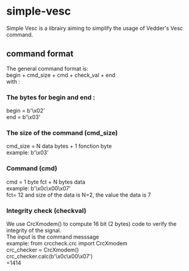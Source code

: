 # simple-vesc

Simple Vesc is a librairy aiming to simplify the usage of Vedder's Vesc command.

## command format
The general command format is:  
begin + cmd_size + cmd + check_val + end  
with : 
### The bytes for begin and end :
  begin = b'\x02'  
  end = b'\x03'
### The size of the command (cmd_size)
  cmd_size = N data bytes + 1 fonction byte  
  example: b'\x03'
### Command (cmd)
  cmd = 1 byte fct + N bytes data  
  example: b'\x0c\x00\x07'  
  fct= 12 and size of the data is N=2, the value the data is 7
### Integrity check (checkval)
  We use CrcXmodem() to compute 16 bit (2 bytes) code to verify the integrity of the signal.  
  The input is the command messsage  
  example:
  from crccheck.crc import CrcXmodem  
  crc_checker = CrcXmodem()  
  crc_checker.calc(b'\x0c\x00\x07')  
  =1414
